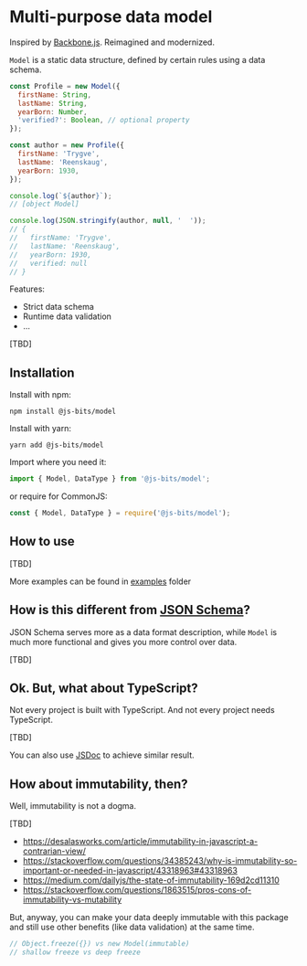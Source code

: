 # Multi-purpose data model

Inspired by [Backbone.js](http://backbonejs.org/#Model). Reimagined and modernized.

`Model` is a static data structure, defined by certain rules using a data schema.

```javascript
const Profile = new Model({
  firstName: String,
  lastName: String,
  yearBorn: Number,
  'verified?': Boolean, // optional property
});

const author = new Profile({
  firstName: 'Trygve',
  lastName: 'Reenskaug',
  yearBorn: 1930,
});

console.log(`${author}`);
// [object Model]

console.log(JSON.stringify(author, null, '  '));
// {
//   firstName: 'Trygve',
//   lastName: 'Reenskaug',
//   yearBorn: 1930,
//   verified: null
// }
```

Features:

- Strict data schema
- Runtime data validation
- ...

[TBD]

## Installation

Install with npm:

```
npm install @js-bits/model
```

Install with yarn:

```
yarn add @js-bits/model
```

Import where you need it:

```javascript
import { Model, DataType } from '@js-bits/model';
```

or require for CommonJS:

```javascript
const { Model, DataType } = require('@js-bits/model');
```

## How to use

[TBD]

More examples can be found in [examples](https://github.com/js-bits/model/tree/main/examples) folder

## How is this different from [JSON Schema](https://json-schema.org/)?

JSON Schema serves more as a data format description, while `Model` is much more functional and gives you more control over data.

[TBD]

## Ok. But, what about TypeScript?

Not every project is built with TypeScript. And not every project needs TypeScript.

[TBD]

You can also use [JSDoc](https://jsdoc.app/) to achieve similar result.

## How about immutability, then?

Well, immutability is not a dogma.

[TBD]

- https://desalasworks.com/article/immutability-in-javascript-a-contrarian-view/
- https://stackoverflow.com/questions/34385243/why-is-immutability-so-important-or-needed-in-javascript/43318963#43318963
- https://medium.com/dailyjs/the-state-of-immutability-169d2cd11310
- https://stackoverflow.com/questions/1863515/pros-cons-of-immutability-vs-mutability

But, anyway, you can make your data deeply immutable with this package and still use other benefits (like data validation) at the same time.

```javascript
// Object.freeze({}) vs new Model(immutable)
// shallow freeze vs deep freeze
```
